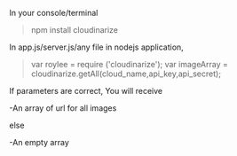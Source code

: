 In your console/terminal

>npm install cloudinarize


In app.js/server.js/any file in nodejs application,

>var roylee = require ('cloudinarize');
>var imageArray = cloudinarize.getAll(cloud_name,api_key,api_secret);

If parameters are correct, You will receive

 -An array of url for all images

else

 -An empty array

 
